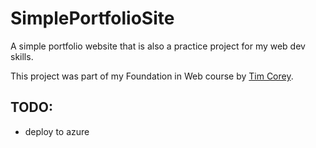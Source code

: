 # SimplePortfolioSite
A simple portfolio website that is also a practice project for my web dev skills.

This project was part of my Foundation in Web course by [Tim Corey](https://www.iamtimcorey.com/p/foundation-web-development).



## TODO: 

* deploy to azure
